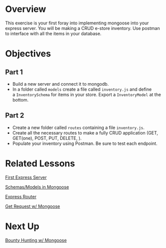 

# Overview

This exercise is your first foray into implementing mongoose into your express server. You will be making a CRUD e-store inventory. Use postman to interface with all the items in your database.

# Objectives

## Part 1

- Build a new server and connect it to mongodb.
- In a folder called `models` create a file called `inventory.js` and define a `InventorySchema` for items in your store. Export a `InventoryModel` at the bottom.

## Part 2

- Create a new folder called `routes` containing a file `inventory.js`.
- Create all the necessary routes to make a fully CRUD application (GET, GET(one), POST, PUT, DELETE, ).
- Populate your inventory using Postman. Be sure to test each endpoint.

# Related Lessons

[First Express Server](https://www.notion.so/First-Express-Server-6f405642d07a401d9f48d76adbbed58c?pvs=21)

[Schemas/Models in Mongoose](https://www.notion.so/Schemas-Models-in-Mongoose-c9e73e48e59846e9b0fee421a985db30?pvs=21)

[Express Router](https://www.notion.so/Express-Router-3379693a55bd48c79689ce76629586a7?pvs=21)

[Get Request w/ Mongoose](https://www.notion.so/Get-Request-w-Mongoose-cf771740958b49799814f4848c4d94ea?pvs=21)

# Next Up

[Bounty Hunting w/ Mongoose](https://www.notion.so/Bounty-Hunting-w-Mongoose-5c1f2d6e321b48828825c05c4b0deb15?pvs=21)
